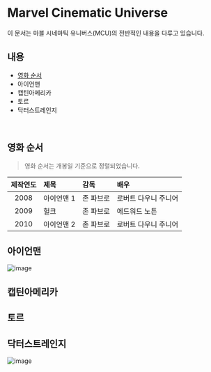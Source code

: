 # Marvel Cinematic Universe
이 문서는 마블 시네마틱 유니버스(MCU)의 전반적인 내용을 다루고 있습니다.

## 내용
- [영화 순서](#영화-순서)
- 아이언맨
- 캡틴아메리카
- 토르
- 닥터스트레인지

<br/>

## 영화 순서

> 영화 순서는 개봉일 기준으로 정렬되었습니다.

| 제작연도 | 제목 | 감독 | 배우 |
|:-------:|:----|:-----|:-----|
| 2008 | 아이언맨 1 | 존 파브로 | 로버트 다우니 주니어 |
| 2009 | 헐크 | 존 파브로 | 에드워드 노튼 |
| 2010 | 아이언맨 2 | 존 파브로 | 로버트 다우니 주니어 |

## 아이언맨

![image](https://user-images.githubusercontent.com/101777355/167283841-f1ca0494-5cc2-4a04-be3b-41ef0a423e1b.png)


## 캡틴아메리카

## 토르

## 닥터스트레인지

![image](https://user-images.githubusercontent.com/101777355/167283856-c424016f-cb7c-4711-bd79-1232e94c03ae.png)

